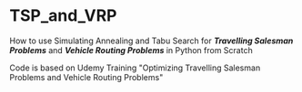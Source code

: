 # TSP_and_VRP
How to use Simulating Annealing and Tabu Search for <b><i>Travelling Salesman Problems</i></b> and <b><i>Vehicle Routing Problems</i></b> in Python from Scratch

Code is based on Udemy Training "Optimizing Travelling Salesman Problems and Vehicle Routing Problems" 


